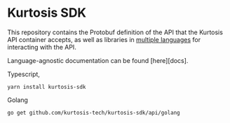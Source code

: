 Kurtosis SDK
=====================
This repository contains the Protobuf definition of the API that the Kurtosis API container accepts, as well as libraries in [multiple languages](./api/supported-languages.txt) for interacting with the API.

Language-agnostic documentation can be found [here][docs].

Typescript,

```
yarn install kurtosis-sdk
```

Golang
```
go get github.com/kurtosis-tech/kurtosis-sdk/api/golang
```

[core docs]: https://docs.kurtosistech.com/kurtosis/core-lib-documentation.html
[engine docs]: https://docs.kurtosistech.com/kurtosis/engine-lib-documentation.html